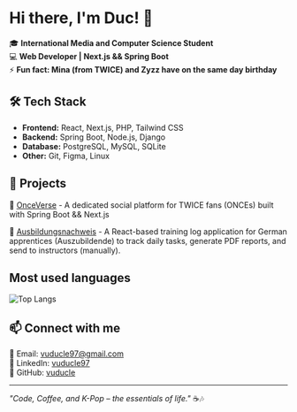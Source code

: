 
<!--
**vuducle/vuducle** is a ✨ _special_ ✨ repository because its `README.md` (this file) appears on your GitHub profile.

Here are some ideas to get you started:

- 🔭 I’m currently working on ...
- 🌱 I’m currently learning ...
- 👯 I’m looking to collaborate on ...
- 🤔 I’m looking for help with ...
- 💬 Ask me about ...
- 📫 How to reach me: ...
- 😄 Pronouns: ...
- ⚡ Fun fact: ...
-->

# Hi there, I'm Duc! 👋  

🎓 **International Media and Computer Science Student**  
💻 **Web Developer | Next.js && Spring Boot**  
⚡ **Fun fact: Mina (from TWICE) and Zyzz have on the same day birthday**  

## 🛠 Tech Stack  
- **Frontend:** React, Next.js, PHP, Tailwind CSS  
- **Backend:** Spring Boot, Node.js, Django
- **Database:** PostgreSQL, MySQL, SQLite  
- **Other:** Git, Figma, Linux

## 📌 Projects  
🔹 [OnceVerse](https://github.com/vuducle/org.student.htw) - A dedicated social platform for TWICE fans (ONCEs) built with Spring Boot && Next.js

🔹 [Ausbildungsnachweis](https://github.com/vuducle/ausbildungsnachweis) - A React-based training log application for German apprentices (Auszubildende) to track daily tasks, generate PDF reports, and send to instructors (manually).  

## Most used languages

![Top Langs](https://github-readme-stats.vercel.app/api/top-langs/?username=vuducle&layout=compact&theme=radical)

## 📫 Connect with me  
📧 Email: vuducle97@gmail.com  
💼 LinkedIn: [vuducle97](https://www.linkedin.com/in/vuducle97/)  
🐙 GitHub: [vuducle](https://github.com/vuducle)  

---
*"Code, Coffee, and K-Pop – the essentials of life."* ☕🎶
